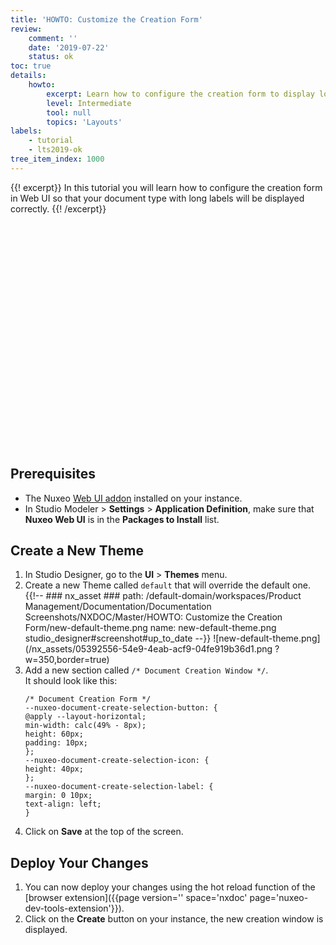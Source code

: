 ```yaml
---
title: 'HOWTO: Customize the Creation Form'
review:
    comment: ''
    date: '2019-07-22'
    status: ok
toc: true
details:
    howto:
        excerpt: Learn how to configure the creation form to display long document type titles
        level: Intermediate
        tool: null
        topics: 'Layouts'
labels:
    - tutorial
    - lts2019-ok
tree_item_index: 1000
---
```


{{! excerpt}}
In this tutorial you will learn how to configure the creation form in Web UI so that your document type with long labels will be displayed correctly.
{{! /excerpt}}

<script src="https://fast.wistia.com/embed/medias/18sk3v2r7i.jsonp" async></script><script src="https://fast.wistia.com/assets/external/E-v1.js" async></script><div class="wistia_embed wistia_async_18sk3v2r7i" style="height:360px;position:relative;width:640px"><div class="wistia_swatch" style="height:100%;left:0;opacity:0;overflow:hidden;position:absolute;top:0;transition:opacity 200ms;width:100%;"><img src="https://fast.wistia.com/embed/medias/18sk3v2r7i/swatch" style="filter:blur(5px);height:100%;object-fit:contain;width:100%;" alt="" aria-hidden="true" onload="this.parentNode.style.opacity=1;" /></div></div>

## Prerequisites

- The Nuxeo [Web UI addon](https://connect.nuxeo.com/nuxeo/site/marketplace/package/nuxeo-web-ui) installed on your instance.
- In Studio Modeler > **Settings** > **Application Definition**, make sure that **Nuxeo Web UI** is in the **Packages to Install** list.

## Create a New Theme

1. In Studio Designer, go to the **UI** > **Themes** menu.
1. Create a new Theme called `default` that will override the default one.
    {{!--     ### nx_asset ###
      path: /default-domain/workspaces/Product Management/Documentation/Documentation Screenshots/NXDOC/Master/HOWTO: Customize the Creation Form/new-default-theme.png
      name: new-default-theme.png
      studio_designer#screenshot#up_to_date
    --}}
    ![new-default-theme.png](/nx_assets/05392556-54e9-4eab-acf9-04fe919b36d1.png ?w=350,border=true)
1. Add a new section called `/* Document Creation Window */`.</br>
    It should look like this:
    ```
    /* Document Creation Form */
    --nuxeo-document-create-selection-button: {
    @apply --layout-horizontal;
    min-width: calc(49% - 8px);
    height: 60px;
    padding: 10px;
    };
    --nuxeo-document-create-selection-icon: {
    height: 40px;
    };
    --nuxeo-document-create-selection-label: {
    margin: 0 10px;
    text-align: left;
    }
    ```
1. Click on **Save** at the top of the screen.

## Deploy Your Changes

1. You can now deploy your changes using the hot reload function of the [browser extension]({{page version='' space='nxdoc' page='nuxeo-dev-tools-extension'}}).
1. Click on the **Create** button on your instance, the new creation window is displayed.
